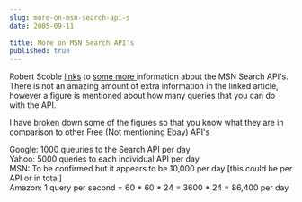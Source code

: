 ```yaml
---
slug: more-on-msn-search-api-s
date: 2005-09-11
 
title: More on MSN Search API's
published: true
---
```

Robert Scoble [links](http://radio.weblogs.com/0001011/2005/09/10.html#a11097) to [some more ](http://www.25hoursaday.com/weblog/PermaLink.aspx?guid=08e686db-538c-4464-a96c-67a116595f9c)information about the MSN Search API's.  There is not an amazing amount of extra information in the linked article, however a figure is mentioned about how many queries that you can do with the API.<p />I have broken down some of the figures so that you know what they are in comparison to other Free (Not mentioning Ebay) API's<p />Google: 1000 queuries to the Search API per day<br />Yahoo:  5000 queries to each individual API per day<br />MSN: To be confirmed but it appears to be 10,000 per day [this could be per API or in total]<br />Amazon: 1 query per second = 60 * 60 * 24 = 3600 * 24 = 86,400 per day<p />

